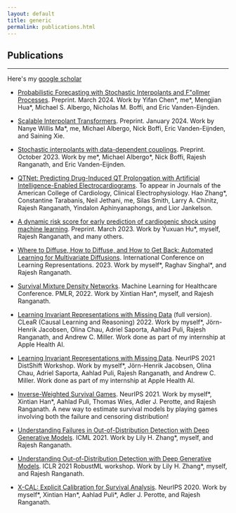 ```yaml
---
layout: default
title: generic
permalink: publications.html
---
```


## Publications

* * * 

Here's my [google scholar](https://scholar.google.fr/citations?hl=en&user=-oKlMZUAAAAJ&view_op=list_works&sortby=pubdate)


* [Probabilistic Forecasting with Stochastic Interpolants and F\"ollmer Processes](https://arxiv.org/abs/2403.13724).
Preprint. March 2024. Work by Yifan Chen\*, me\*, Mengjian Hua\*, Michael S. Albergo, Nicholas M. Boffi, and Eric Vanden-Eijnden.

* [Scalable Interpolant Transformers](https://arxiv.org/abs/2401.08740).
Preprint. January 2024. Work by Nanye Willis Ma\*, me, Michael Albergo, Nick Boffi, Eric Vanden-Eijnden, and Saining Xie.

* [Stochastic interpolants with data-dependent couplings](https://arxiv.org/abs/2310.03725).
Preprint. October 2023. Work by me\*, Michael Albergo\*, Nick Boffi, Rajesh Ranganath, and Eric Vanden-Eijnden.

* [QTNet: Predicting Drug-Induced QT Prolongation with Artificial Intelligence-Enabled Electrocardiograms](https://papers.ssrn.com/sol3/papers.cfm?abstract_id=4554451).
To appear in Journals of the American College of Cardiology, Clinical Electrophysiology. Hao Zhang\*, Constantine Tarabanis, Neil Jethani, me, Silas Smith, Larry A. Chinitz, Rajesh Ranganath, Yindalon Aphinyanaphongs, and Lior Jankelson.

* [A dynamic risk score for early prediction of cardiogenic shock using machine learning](https://arxiv.org/abs/2303.12888).
Preprint. March 2023.
Work by Yuxuan Hu\*, myself, Rajesh Ranganath, and many others.

* [Where to Diffuse, How to Diffuse, and How to Get Back: Automated Learning for Multivariate Diffusions](https://arxiv.org/abs/2302.07261).
International Conference on Learning Representations. 2023.
Work by myself\*, Raghav Singhal\*, and Rajesh Ranganath.

* [Survival Mixture Density Networks](https://arxiv.org/pdf/2208.10759.pdf).
Machine Learning for Healthcare Conference. PMLR, 2022.
Work by Xintian Han\*, myself, and Rajesh Ranganath.

* [Learning Invariant Representations with Missing Data](https://arxiv.org/pdf/2112.00881.pdf) (full version). 
CLeaR (Causal Learning and Reasoning) 2022.
Work by myself\*, Jörn-Henrik Jacobsen, Olina Chau, Adriel Saporta, Aahlad Puli, Rajesh Ranganath, and Andrew C. Miller. Work done as
part of my internship at Apple Health AI.


* [Learning Invariant Representations with Missing Data](https://arxiv.org/pdf/2112.00881.pdf). NeurIPS 2021 DistShift Workshop. 
Work by myself\*, Jörn-Henrik Jacobsen, Olina Chau, Adriel Saporta, Aahlad Puli, Rajesh Ranganath, and Andrew C. Miller. Work done as
part of my internship at Apple Health AI.

* [Inverse-Weighted Survival Games](https://arxiv.org/pdf/2111.08175.pdf). NeurIPS 2021. 
Work by myself\*, Xintian Han\*, Aahlad Puli, Thomas Wies, Adler J. Perotte, and Rajesh Ranganath. A new way to estimate survival models by playing games involving both the failure and censoring distribution!

* [Understanding Failures in Out-of-Distribution Detection with Deep Generative Models](https://arxiv.org/pdf/2107.06908.pdf). ICML 2021.
Work by Lily H. Zhang\*, myself, and Rajesh Ranganath.

* [Understanding Out-of-Distribution Detection with Deep Generative Models](https://sites.google.com/connect.hku.hk/robustml-2021/accepted-papers/paper-045). ICLR 2021 RobustML workshop. 
Work by Lily H. Zhang\*, myself, and Rajesh Ranganath.

* [X-CAL: Explicit Calibration for Survival Analysis](https://arxiv.org/pdf/2101.05346.pdf). NeurIPS 2020. Work by myself\*, Xintian Han\*, Aahlad Puli\*, Adler J. Perotte, and Rajesh Ranganath. 

